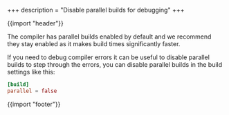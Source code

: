 +++
description = "Disable parallel builds for debugging"
+++

{{import "header"}}

The compiler has parallel builds enabled by default and we recommend they stay enabled as it makes build times significantly faster.

If you need to debug compiler errors it can be useful to disable parallel builds to step through the errors, you can disable parallel builds in the build settings like this:

```toml
[build]
parallel = false
```

{{import "footer"}}

